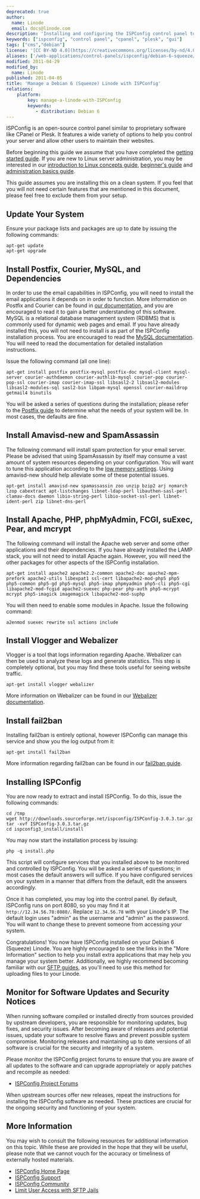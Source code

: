 ```yaml
---
deprecated: true
author:
  name: Linode
  email: docs@linode.com
description: 'Installing and configuring the ISPConfig control panel to maintain your Debian 6 (Squeeze) Linode.'
keywords: ["ispconfig", "control panel", "cpanel", "plesk", "gui"]
tags: ["cms","debian"]
license: '[CC BY-ND 4.0](https://creativecommons.org/licenses/by-nd/4.0)'
aliases: ['/web-applications/control-panels/ispconfig/debian-6-squeeze/','/websites/cms/manage-a-debian-6-squeeze-vps-with-ispconfig/','/websites/cms/ispconfig/manage-a-debian-6-squeeze-vps-with-ispconfig/']
modified: 2011-04-29
modified_by:
  name: Linode
published: 2011-04-05
title: 'Manage a Debian 6 (Squeeze) Linode with ISPConfig'
relations:
    platform:
        key: manage-a-linode-with-ISPConfig
        keywords:
           - distribution: Debian 6
---
```


ISPConfig is an open-source control panel similar to proprietary software like CPanel or Plesk. It features a wide variety of options to help you control your server and allow other users to maintain their websites.

Before beginning this guide we assume that you have completed the [getting started guide](/docs/getting-started/). If you are new to Linux server administration, you may be interested in our [introduction to Linux concepts guide](/docs/tools-reference/introduction-to-linux-concepts/), [beginner's guide](/docs/beginners-guide/) and [administration basics guide](/docs/using-linux/administration-basics).

This guide assumes you are installing this on a clean system. If you feel that you will not need certain features that are mentioned in this document, please feel free to exclude them from your setup.

## Update Your System

Ensure your package lists and packages are up to date by issuing the following commands:

    apt-get update
    apt-get upgrade

## Install Postfix, Courier, MySQL, and Dependencies

In order to use the email capabilities in ISPConfig, you will need to install the email applications it depends on in order to function. More information on Postfix and Courier can be found in [our documentation](/docs/email/postfix/courier-mysql-debian-5-lenny), and you are encouraged to read it to gain a better understanding of this software. MySQL is a relational database management system (RDBMS) that is commonly used for dynamic web pages and email. If you have already installed this, you will not need to install is as part of the ISPConfig installation process. You are encouraged to read the [MySQL documentation](/docs/databases/mysql/). You will need to read the documentation for detailed installation instructions.

Issue the following command (all one line):

    apt-get install postfix postfix-mysql postfix-doc mysql-client mysql-server courier-authdaemon courier-authlib-mysql courier-pop courier-pop-ssl courier-imap courier-imap-ssl libsasl2-2 libsasl2-modules libsasl2-modules-sql sasl2-bin libpam-mysql openssl courier-maildrop getmail4 binutils

You will be asked a series of questions during the installation; please refer to the [Postfix guide](/docs/email/postfix/courier-mysql-debian-5-lenny) to determine what the needs of your system will be. In most cases, the defaults are fine.

## Install Amavisd-new and SpamAssassin

The following command will install spam protection for your email server. Please be advised that using SpamAssassin by itself may consume a vast amount of system resources depending on your configuration. You will want to tune this application according to the [low memory settings](/docs/troubleshooting/troubleshooting-memory-and-networking-issues/##reducing-spamassassin-memory-consumption). Using amavisd-new should help alleviate some of these potential issues.

    apt-get install amavisd-new spamassassin zoo unzip bzip2 arj nomarch lzop cabextract apt-listchanges libnet-ldap-perl libauthen-sasl-perl clamav-docs daemon libio-string-perl libio-socket-ssl-perl libnet-ident-perl zip libnet-dns-perl

## Install Apache, PHP, phpMyAdmin, FCGI, suExec, Pear, and mcrypt

The following command will install the Apache web server and some other applications and their dependencies. If you have already installed the LAMP stack, you will not need to install Apache again. However, you will need the other packages for other aspects of the ISPConfig installation.

    apt-get install apache2 apache2.2-common apache2-doc apache2-mpm-prefork apache2-utils libexpat1 ssl-cert libapache2-mod-php5 php5 php5-common php5-gd php5-mysql php5-imap phpmyadmin php5-cli php5-cgi libapache2-mod-fcgid apache2-suexec php-pear php-auth php5-mcrypt mcrypt php5-imagick imagemagick libapache2-mod-suphp

You will then need to enable some modules in Apache. Issue the following command:

    a2enmod suexec rewrite ssl actions include

## Install Vlogger and Webalizer

Vlogger is a tool that logs information regarding Apache. Webalizer can then be used to analyze these logs and generate statistics. This step is completely optional, but you may find these tools useful for seeing website traffic.

    apt-get install vlogger webalizer

More information on Webalizer can be found in our [Webalizer documentation](/docs/web-applications/analytics/webalizer/debian-5-lenny).

## Install fail2ban

Installing fail2ban is entirely optional, however ISPConfig can manage this service and show you the log output from it:

    apt-get install fail2ban

More information regarding fail2ban can be found in our [fail2ban guide](/docs/security/using-fail2ban-to-secure-your-server-a-tutorial/).

## Installing ISPConfig

You are now ready to extract and install ISPConfig. To do this, issue the following commands:

    cd /tmp
    wget http://downloads.sourceforge.net/ispconfig/ISPConfig-3.0.3.tar.gz
    tar -xvf ISPConfig-3.0.3.tar.gz
    cd ispconfig3_install/install

You may now start the installation process by issuing:

    php -q install.php

This script will configure services that you installed above to be monitored and controlled by ISPConfig. You will be asked a series of questions; in most cases the default answers will suffice. If you have configured services on your system in a manner that differs from the default, edit the answers accordingly.

Once it has completed, you may log into the control panel. By default, ISPConfig runs on port 8080, so you may find it at `http://12.34.56.78:8080/`. Replace `12.34.56.78` with your Linode's IP. The default login uses "admin" as the username and "admin" as the password. You will want to change these to prevent someone from accessing your system.

Congratulations! You now have ISPConfig installed on your Debian 6 (Squeeze) Linode. You are highly encouraged to see the links in the "More Information" section to help you install extra applications that may help you manage your system better. Additionally, we highly recommend becoming familiar with our [SFTP guides](/docs/networking/file-transfer), as you'll need to use this method for uploading files to your Linode.

## Monitor for Software Updates and Security Notices

When running software compiled or installed directly from sources provided by upstream developers, you are responsible for monitoring updates, bug fixes, and security issues. After becoming aware of releases and potential issues, update your software to resolve flaws and prevent possible system compromise. Monitoring releases and maintaining up to date versions of all software is crucial for the security and integrity of a system.

Please monitor the ISPConfig project forums to ensure that you are aware of all updates to the software and can upgrade appropriately or apply patches and recompile as needed:

-   [ISPConfig Project Forums](http://www.howtoforge.com/forums/forumdisplay.php?f=33)

When upstream sources offer new releases, repeat the instructions for installing the ISPConfig software as needed. These practices are crucial for the ongoing security and functioning of your system.

## More Information

You may wish to consult the following resources for additional information on this topic. While these are provided in the hope that they will be useful, please note that we cannot vouch for the accuracy or timeliness of externally hosted materials.

- [ISPConfig Home Page](http://www.ispconfig.org/)
- [ISPConfig Support](http://www.ispconfig.org/page/en/support.html)
- [ISPConfig Community](http://www.ispconfig.org/page/en/community.html)
- [Limit User Access with SFTP Jails](/docs/security/sftp-jails)



